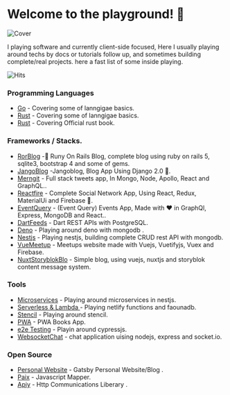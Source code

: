 # Welcome to the playground! 🚀

![Cover](https://media.giphy.com/media/3orieQHmkjxSiLGC08/giphy.gif)

I playing software and currently client-side focused, Here I usually playing around techs by docs or tutorials follow up, and sometimes building complete/real projects. here a fast list of some inside playing.

![Hits](https://hitcounter.pythonanywhere.com/count/tag.svg?url=https%3A%2F%2Fgithub.com%2Famrsekilly)

### Programming Languages
* [Go](https://github.com/muhammedMoussa/go-playing) - Covering some of lanngigae basics.
* [Rust](https://github.com/muhammedMoussa/rust-playing) - Covering some of lanngigae basics.
* [Rust](https://github.com/muhammedMoussa/rust-by-example) - Covering Official rust book.

### Frameworks / Stacks.
* [RorBlog](https://github.com/muhammedMoussa/rorblog) -💎 Runy On Rails Blog, complete blog using ruby on rails 5, sqlite3, bootstrap 4 and some of gems.
* [JangoBlog](https://github.com/muhammedMoussa/jangoblog) -Jangoblog, Blog App Using Django 2.0 💚.
* [Merngit](https://github.com/muhammedMoussa/merngit) - Full stack tweets app, In Mongo, Node, Apollo, React and GraphQL..
* [Reactfire](https://github.com/muhammedMoussa/reactfire) - Complete Social Network App, Using React, Redux, MaterialUi and Firebase 💙.
* [EventQuery](https://github.com/muhammedMoussa/event-query) - (Event Query) Events App, Made with ❤️ in GraphQl, Express, MongoDB and React..
* [DartFeeds](https://github.com/muhammedMoussa/dart_feeds) - Dart REST APIs with  PostgreSQL.
* [Deno](https://github.com/muhammedMoussa/deno-playing) - Playing around deno with mongodb .
* [Nestjs](https://github.com/muhammedMoussa/nestjs-playing) - Playing nestjs, building complete CRUD rest API with mongodb.
* [VueMeetup](https://github.com/muhammedMoussa/vuemeetup) - Meetups website made with Vuejs, Vuetifyjs, Vuex and Firebase.
*  [NuxtStoryblokBlo](https://github.com/muhammedMoussa/nuxt-storyblok-blog) - Simple blog, using vuejs, nuxtjs and storyblok content message system.

### Tools
* [Microservices](https://github.com/muhammedMoussa/microservices-playing) - Playing around microservices in nestjs.
*  [Serverless & Lambda ](https://github.com/muhammedMoussa/netlify-functions) - Playing netlify functions and faounadb.
* [Stencil](https://github.com/muhammedMoussa/stencil-app) - Playing around stencil.
*  [PWA](https://github.com/muhammedMoussa/NgBooksPWA) - PWA Books App.
*  [e2e Testing](https://github.com/muhammedMoussa/cypress) - Playin around cypressjs.
*  [WebsocketChat](https://github.com/muhammedMoussa/websocket-chat) - chat application uising nodejs, express and socket.io.

### Open Source
* [Personal Website](https://github.com/muhammedMoussa/muhammedmoussa.github.io) - Gatsby Personal Website/Blog .
* [Paix](https://github.com/muhammedMoussa/paix) - Javascript Mapper.
* [Apiy](https://github.com/muhammedMoussa/apiy) - Http Communications Liberary .

<!--
**muhammedMoussa/muhammedmoussa** is a ✨ _special_ ✨ repository because its `README.md` (this file) appears on your GitHub profile.

Here are some ideas to get you started:

- 🔭 I’m currently working on ...
- 🌱 I’m currently learning ...
- 👯 I’m looking to collaborate on ...
- 🤔 I’m looking for help with ...
- 💬 Ask me about ...
- 📫 How to reach me: ...
- 😄 Pronouns: ...
- ⚡ Fun fact: ...
-->
